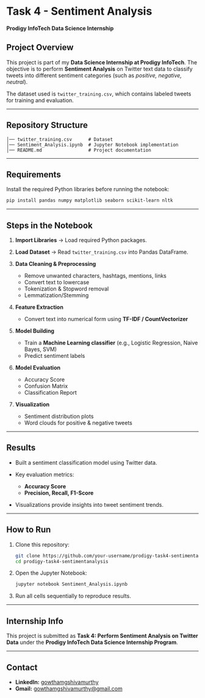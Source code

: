 #  Task 4 - Sentiment Analysis

**Prodigy InfoTech Data Science Internship**

##  Project Overview

This project is part of my **Data Science Internship at Prodigy InfoTech**.
The objective is to perform **Sentiment Analysis** on Twitter text data to classify tweets into different sentiment categories (such as *positive, negative, neutral*).

The dataset used is `twitter_training.csv`, which contains labeled tweets for training and evaluation.

---

##  Repository Structure

```
│── twitter_training.csv      # Dataset  
│── Sentiment_Analysis.ipynb  # Jupyter Notebook implementation  
│── README.md                 # Project documentation  
```

---

##  Requirements

Install the required Python libraries before running the notebook:

```bash
pip install pandas numpy matplotlib seaborn scikit-learn nltk
```

---

##  Steps in the Notebook

1. **Import Libraries** → Load required Python packages.
2. **Load Dataset** → Read `twitter_training.csv` into Pandas DataFrame.
3. **Data Cleaning & Preprocessing**

   * Remove unwanted characters, hashtags, mentions, links
   * Convert text to lowercase
   * Tokenization & Stopword removal
   * Lemmatization/Stemming
4. **Feature Extraction**

   * Convert text into numerical form using **TF-IDF / CountVectorizer**
5. **Model Building**

   * Train a **Machine Learning classifier** (e.g., Logistic Regression, Naive Bayes, SVM)
   * Predict sentiment labels
6. **Model Evaluation**

   * Accuracy Score
   * Confusion Matrix
   * Classification Report
7. **Visualization**

   * Sentiment distribution plots
   * Word clouds for positive & negative tweets

---

##  Results

* Built a sentiment classification model using Twitter data.
* Key evaluation metrics:

  * **Accuracy Score**
  * **Precision, Recall, F1-Score**
* Visualizations provide insights into tweet sentiment trends.

---

##  How to Run

1. Clone this repository:

   ```bash
   git clone https://github.com/your-username/prodigy-task4-sentimentanalysis.git
   cd prodigy-task4-sentimentanalysis
   ```
2. Open the Jupyter Notebook:

   ```bash
   jupyter notebook Sentiment_Analysis.ipynb
   ```
3. Run all cells sequentially to reproduce results.

---

##  Internship Info

This project is submitted as **Task 4: Perform Sentiment Analysis on Twitter Data** under the **Prodigy InfoTech Data Science Internship Program**.

---

##  Contact


* **LinkedIn:** [gowthamgshivamurthy](https://www.linkedin.com/in/gowthamgshivamurthy)
* **Gmail:** [gowthamgshivamurthy@gmail.com](mailto:gowthamgshivamurthy@gmail.com)

